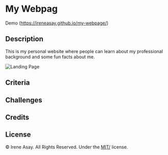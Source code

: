 # My Webpag
Demo (https://ireneasay.github.io/my-webpage/)

## Description 

This is my personal website where people can learn about my professional background and some fun facts about me. 

![Landing Page](../image/my_webpage.png)


## Criteria



## Challenges



## Credits



## License

© Irene Asay. All Rights Reserved. Under the [MIT/](/LICENSE) license.
